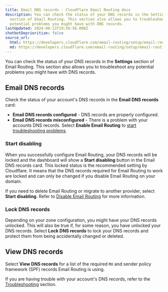 ```yaml
---
title: Email DNS records · Cloudflare Email Routing docs
description: You can check the status of your DNS records in the Settings
  section of Email Routing. This section also allows you to troubleshoot any
  potential problems you might have with DNS records.
lastUpdated: 2024-08-13T19:56:56.000Z
chatbotDeprioritize: false
source_url:
  html: https://developers.cloudflare.com/email-routing/setup/email-routing-dns-records/
  md: https://developers.cloudflare.com/email-routing/setup/email-routing-dns-records/index.md
---
```


You can check the status of your DNS records in the **Settings** section of Email Routing. This section also allows you to troubleshoot any potential problems you might have with DNS records.

## Email DNS records

Check the status of your account's DNS records in the **Email DNS records** card:

* **Email DNS records configured** - DNS records are properly configured.
* **Email DNS records misconfigured** - There is a problem with your accounts DNS records. Select **Enable Email Routing** to [start troubleshooting problems](https://developers.cloudflare.com/email-routing/troubleshooting/).

### Start disabling

When you successfully configure Email Routing, your DNS records will be locked and the dashboard will show a **Start disabling** button in the Email DNS records card. This locked status is the recommended setting by Cloudflare. It means that the DNS records required for Email Routing to work are locked and can only be changed if you disable Email Routing on your domain.

If you need to delete Email Routing or migrate to another provider, select **Start disabling**. Refer to [Disable Email Routing](https://developers.cloudflare.com/email-routing/setup/disable-email-routing/) for more information.

### Lock DNS records

Depending on your zone configuration, you might have your DNS records unlocked. This will also be true if, for some reason, you have unlocked your DNS records. Select **Lock DNS records** to lock your DNS records and protect them from being accidentally changed or deleted.

## View DNS records

Select **View DNS records** for a list of the required `MX` and sender policy framework (SPF) records Email Routing is using.

If you are having trouble with your account's DNS records, refer to the [Troubleshooting](https://developers.cloudflare.com/email-routing/troubleshooting/) section.
